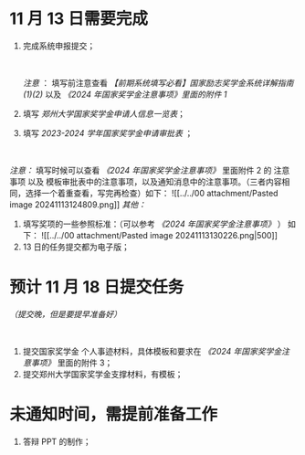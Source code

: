 # 11 月 13 日需要完成

1. 完成系统申报提交；
   
   <br/>
   
   *注意* ： 填写前注意查看 *【前期系统填写必看】国家励志奖学金系统详解指南 (1)(2)* 以及
   *《2024 年国家奖学金注意事项》里面的附件 1*
2. 填写 *郑州大学国家奖学金申请人信息一览表*；
3. 填写 *2023-2024 学年国家奖学金申请审批表* ；

<br/>

   *注意：* 填写时候可以查看 *《2024 年国家奖学金注意事项》* 里面附件 2 的 注意事项 以及 模板审批表中的注意事项，以及通知消息中的注意事项。（三者内容相同，选择一个着重查看，写完再检查）如下：
   ![[../../00 attachment/Pasted image 20241113124809.png]]
*其他：* 
1. 填写奖项的一些参照标准：（可以参考 *《2024 年国家奖学金注意事项》* ）
   如下：
   ![[../../00 attachment/Pasted image 20241113130226.png|500]]
2. 13 日的任务提交都为电子版；

# 预计 11 月 18 日提交任务

*（提交晚，但是要提早准备好）*

<br/>

1. 提交国家奖学金 个人事迹材料，具体模板和要求在 *《2024 年国家奖学金注意事项》* 里面的附件 3；
2. 提交郑州大学国家奖学金支撑材料，有模板；

# 未通知时间，需提前准备工作

1. 答辩 PPT 的制作；